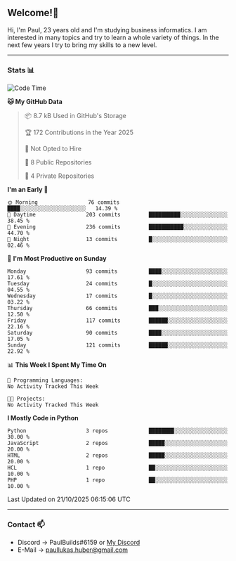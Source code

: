 ## Welcome!👋

Hi, I'm Paul, 23 years old and I'm studying business informatics. I am interested in many topics and try to learn a whole variety of things. In the next few years I try to bring my skills to a new level.

---
### Stats 📊

<!--START_SECTION:waka-->
![Code Time](http://img.shields.io/badge/Code%20Time-127%20hrs%2030%20mins-blue)

**🐱 My GitHub Data** 

> 📦 8.7 kB Used in GitHub's Storage 
 > 
> 🏆 172 Contributions in the Year 2025
 > 
> 🚫 Not Opted to Hire
 > 
> 📜 8 Public Repositories 
 > 
> 🔑 4 Private Repositories 
 > 
**I'm an Early 🐤** 

```text
🌞 Morning                76 commits          ████░░░░░░░░░░░░░░░░░░░░░   14.39 % 
🌆 Daytime                203 commits         ██████████░░░░░░░░░░░░░░░   38.45 % 
🌃 Evening                236 commits         ███████████░░░░░░░░░░░░░░   44.70 % 
🌙 Night                  13 commits          █░░░░░░░░░░░░░░░░░░░░░░░░   02.46 % 
```
📅 **I'm Most Productive on Sunday** 

```text
Monday                   93 commits          ████░░░░░░░░░░░░░░░░░░░░░   17.61 % 
Tuesday                  24 commits          █░░░░░░░░░░░░░░░░░░░░░░░░   04.55 % 
Wednesday                17 commits          █░░░░░░░░░░░░░░░░░░░░░░░░   03.22 % 
Thursday                 66 commits          ███░░░░░░░░░░░░░░░░░░░░░░   12.50 % 
Friday                   117 commits         ██████░░░░░░░░░░░░░░░░░░░   22.16 % 
Saturday                 90 commits          ████░░░░░░░░░░░░░░░░░░░░░   17.05 % 
Sunday                   121 commits         ██████░░░░░░░░░░░░░░░░░░░   22.92 % 
```


📊 **This Week I Spent My Time On** 

```text
💬 Programming Languages: 
No Activity Tracked This Week

🐱‍💻 Projects: 
No Activity Tracked This Week
```

**I Mostly Code in Python** 

```text
Python                   3 repos             ████████░░░░░░░░░░░░░░░░░   30.00 % 
JavaScript               2 repos             █████░░░░░░░░░░░░░░░░░░░░   20.00 % 
HTML                     2 repos             █████░░░░░░░░░░░░░░░░░░░░   20.00 % 
HCL                      1 repo              ██░░░░░░░░░░░░░░░░░░░░░░░   10.00 % 
PHP                      1 repo              ██░░░░░░░░░░░░░░░░░░░░░░░   10.00 % 
```




 Last Updated on 21/10/2025 06:15:06 UTC
<!--END_SECTION:waka-->

---
### Contact 📫

* Discord -> PaulBuilds#6159 or [My Discord](https://discord.gg/7kq6UnB)
* E-Mail -> paullukas.huber@gmail.com

